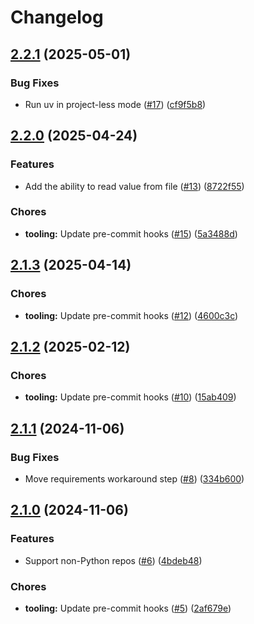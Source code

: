 # Changelog

## [2.2.1](https://github.com/primeft/aws-ssm-parameter/compare/v2.2.0...v2.2.1) (2025-05-01)


### Bug Fixes

* Run uv in project-less mode ([#17](https://github.com/primeft/aws-ssm-parameter/issues/17)) ([cf9f5b8](https://github.com/primeft/aws-ssm-parameter/commit/cf9f5b8f542d97ff05c3102862907a63d8a27e72))

## [2.2.0](https://github.com/primeft/aws-ssm-parameter/compare/v2.1.3...v2.2.0) (2025-04-24)


### Features

* Add the ability to read value from file ([#13](https://github.com/primeft/aws-ssm-parameter/issues/13)) ([8722f55](https://github.com/primeft/aws-ssm-parameter/commit/8722f5503fbeb35138d358a7728405dc4309773e))


### Chores

* **tooling:** Update pre-commit hooks ([#15](https://github.com/primeft/aws-ssm-parameter/issues/15)) ([5a3488d](https://github.com/primeft/aws-ssm-parameter/commit/5a3488d89430c609483058b8d53aa42374b86d48))

## [2.1.3](https://github.com/primeft/aws-ssm-parameter/compare/v2.1.2...v2.1.3) (2025-04-14)


### Chores

* **tooling:** Update pre-commit hooks ([#12](https://github.com/primeft/aws-ssm-parameter/issues/12)) ([4600c3c](https://github.com/primeft/aws-ssm-parameter/commit/4600c3cb28f77e45458aa743c82b8f8aa12cd1f2))

## [2.1.2](https://github.com/primeft/aws-ssm-parameter/compare/v2.1.1...v2.1.2) (2025-02-12)


### Chores

* **tooling:** Update pre-commit hooks ([#10](https://github.com/primeft/aws-ssm-parameter/issues/10)) ([15ab409](https://github.com/primeft/aws-ssm-parameter/commit/15ab4093b7e8062b9b63c6aee01af3fcd39e575b))

## [2.1.1](https://github.com/primeft/aws-ssm-parameter/compare/v2.1.0...v2.1.1) (2024-11-06)


### Bug Fixes

* Move requirements workaround step ([#8](https://github.com/primeft/aws-ssm-parameter/issues/8)) ([334b600](https://github.com/primeft/aws-ssm-parameter/commit/334b600f87143a29b07595a12ca1a47692ed1dc4))

## [2.1.0](https://github.com/primeft/aws-ssm-parameter/compare/v2.0.3...v2.1.0) (2024-11-06)


### Features

* Support non-Python repos ([#6](https://github.com/primeft/aws-ssm-parameter/issues/6)) ([4bdeb48](https://github.com/primeft/aws-ssm-parameter/commit/4bdeb48687b507da7d40381b48d5efb64dd71b1c))


### Chores

* **tooling:** Update pre-commit hooks ([#5](https://github.com/primeft/aws-ssm-parameter/issues/5)) ([2af679e](https://github.com/primeft/aws-ssm-parameter/commit/2af679e4f6ef630f400839a59cdda22cd7f2d8b0))
